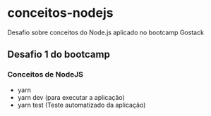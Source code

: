 # conceitos-nodejs
Desafio sobre conceitos do Node.js aplicado no bootcamp Gostack

## Desafio 1 do bootcamp
### Conceitos de NodeJS


<ul> 
  <li>yarn</li>
  <li>yarn dev (para executar a aplicação)</li>
  <li> yarn test (Teste automatizado da aplicação)</li>
</ul>
